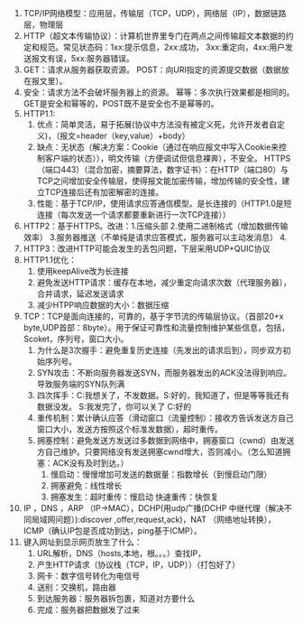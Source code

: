 1.  TCP/IP网络模型：应用层，传输层（TCP，UDP），网络层（IP），数据链路层，物理层
2. HTTP（超文本传输协议）：计算机世界里专门在两点之间传输超文本数据的约定和规范。常见状态码：1xx:提示信息，2xx:成功， 3xx:重定向，4xx:用户发送报文有误，5xx:服务器错误。
3. GET：请求从服务器获取资源。  POST：向URI指定的资源提交数据（数据放在报文里）。
4. 安全：请求方法不会破坏服务器上的资源。 幂等：多次执行效果都是相同的。 GET是安全和幂等的，POST既不是安全也不是幂等的。
5. HTTP1.1: 
   1. 优点：简单灵活，易于拓展(协议中方法没有被定义死，允许开发者自定义)，（报文=header（key,value）+body）
   2. 缺点：无状态（解决方案：Cookie（通过在响应报文中写入Cookie来控制客户端的状态）），明文传输（方便调试但信息裸奔），不安全。  HTTPS（端口443）（混合加密，摘要算法，数字证书）：在HTTP（端口80）与TCP之间增加安全传输层，使得报文能加密传输，增加传输的安全性，建立TCP连接后还有加密解密的连接。
   3. 性能：基于TCP/IP，使用请求应答通信模型。是长连接的（HTTP1.0是短连接（每次发送一个请求都要重新进行一次TCP连接））
6. HTTP2：基于HTTPS。改进：1.压缩头部  2.使用二进制格式（增加数据传输效率） 3.服务器推送（不单纯是请求应答模式，服务器可以主动发消息） 4.
7. HTTP3：改进HTTP可能会发生的丢包问题，下层采用UDP+QUIC协议
8. HTTP1.1优化：
   1. 使用keepAlive改为长连接
   2. 避免发送HTTP请求：缓存在本地，减少重定向请求次数（代理服务器），合并请求，延迟发送请求
   3. 减少HTPP响应数据的大小：数据压缩
9. TCP：TCP是面向连接的，可靠的，基于字节流的传输层协议。（首部20+x byte,UDP首部：8byte）。用于保证可靠性和流量控制维护某些信息，包括，Scoket，序列号，窗口大小。
   1. 为什么是3次握手：避免重复历史连接（先发出的请求后到），同步双方初始序列号。
   2. SYN攻击：不断向服务器发送SYN，而服务器发出的ACK没法得到响应。导致服务端的SYN队列满
   3. 四次挥手：C:我想关了，不发数据。S:好的，我知道了，但是等等我还有数据没发。 S:我发完了，你可以关了 C:好的
   4. 重传机制：累计确认应答（滑动窗口（流量控制）：接收方告诉发送方自己窗口大小，发送方按照这个标准发数据），超时重传。
   5. 拥塞控制：避免发送方发送过多数据到网络中，拥塞窗口（cwnd）由发送方自己维护。只要网络没有发送拥塞cwnd增大，否则减小。（怎么知道拥塞：ACK没有及时到达。）
      1. 慢启动：慢慢增加可发送的数据量：指数增长（到慢启动门限）
      2. 拥塞避免：线性增长
      3. 拥塞发生：超时重传：慢启动    快速重传：快恢复
10. IP ，DNS ，ARP （IP->MAC），DCHP(用udp广播(DCHP 中继代理（解决不同局域网问题）):discover ,offer,request,ack)，NAT （网络地址转换），ICMP（确认IP包是否成功到达，ping基于ICMP）。
11. 键入网址到显示网页放生了什么：
    1. URL解析，DNS（hosts,本地，根。。。）查找IP，
    2. 产生HTTP请求（协议栈（TCP，IP，UDP））（打包好了）
    3. 网卡：数字信号转化为电信号
    4. 送别：交换机，路由器
    5. 到达服务器：服务器拆包裹，知道对方要什么
    6. 完成：服务器把数据发了过来

